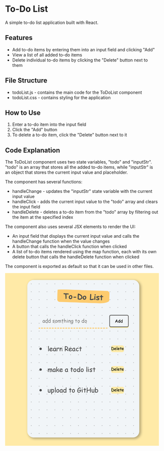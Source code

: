 <h1>To-Do List</h1>
<p>A simple to-do list application built with React.</p>
<h2>Features</h2>
<ul>
  <li>Add to-do items by entering them into an input field and clicking "Add"</li>
  <li>View a list of all added to-do items</li>
  <li>Delete individual to-do items by clicking the "Delete" button next to them</li>
</ul>
<h2>File Structure</h2>
<ul>
  <li>todoList.js - contains the main code for the ToDoList component</li>
  <li>todoList.css - contains styling for the application</li>
</ul>
<h2>How to Use</h2>
<ol>
  <li>Enter a to-do item into the input field</li>
  <li>Click the "Add" button</li>
  <li>To delete a to-do item, click the "Delete" button next to it</li>
</ol>
<h2>Code Explanation</h2>
<p>The ToDoList component uses two state variables, "todo" and "inputStr". "todo" is an array that stores all the added to-do items, while "inputStr" is an object that stores the current input value and placeholder.</p>
<p>The component has several functions:</p>
<ul>
  <li>handleChange - updates the "inputStr" state variable with the current input value</li>
  <li>handleClick - adds the current input value to the "todo" array and clears the input field</li>
  <li>handleDelete - deletes a to-do item from the "todo" array by filtering out the item at the specified index</li>
</ul>
<p>The component also uses several JSX elements to render the UI:</p>
<ul>
  <li>An input field that displays the current input value and calls the handleChange function when the value changes</li>
  <li>A button that calls the handleClick function when clicked</li>
  <li>A list of to-do items rendered using the map function, each with its own delete button that calls the handleDelete function when clicked</li>
</ul>
<p>The component is exported as default so that it can be used in other files.</p>

<img src="my-app\public\TodoList example.png"></img>
